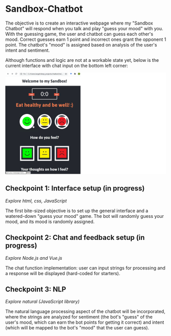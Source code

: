 # Sandbox-Chatbot
The objective is to create an interactive webpage where my "Sandbox Chatbot" will respond when you talk and play "guess your mood" with you. With the guessing game, the user and chatbot can guess each other's mood.  Correct guesses earn 1 point and incorrect ones grant the opponent 1 point.  The chatbot's "mood" is assigned based on analysis of the user's intent and sentiment.

Although functions and logic are not at a workable state yet, below is the current interface with chat input on the bottom left corner:

![](Skeleton_0.png)

## Checkpoint 1: Interface setup (in progress)
*Explore html, css, JavaScript* 

The first bite-sized objective is to set up the general interface and a watered-down "guess your mood" game. The bot will randomly guess your mood, and its mood is randomly assigned.

## Checkpoint 2: Chat and feedback setup (in progress)
*Explore Node.js and Vue.js* 

The chat function implementation: user can input strings for processing and a response will be displayed (hard-coded for starters).

## Checkpoint 3: NLP
*Explore natural (JavaScript library)* 

The natural language processing aspect of the chatbot will be incorporated, where the strings are analyzed for sentiment (the bot's "guess" of the user's mood, which can earn the bot points for getting it correct) and intent (which will be mapped to the bot's "mood" that the user can guess).
